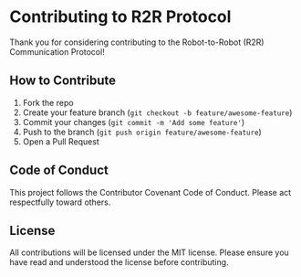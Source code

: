 
# Contributing to R2R Protocol

Thank you for considering contributing to the Robot-to-Robot (R2R) Communication Protocol!

## How to Contribute

1. Fork the repo
2. Create your feature branch (`git checkout -b feature/awesome-feature`)
3. Commit your changes (`git commit -m 'Add some feature'`)
4. Push to the branch (`git push origin feature/awesome-feature`)
5. Open a Pull Request

## Code of Conduct

This project follows the Contributor Covenant Code of Conduct. Please act respectfully toward others.

## License

All contributions will be licensed under the MIT license. Please ensure you have read and understood the license before contributing.

